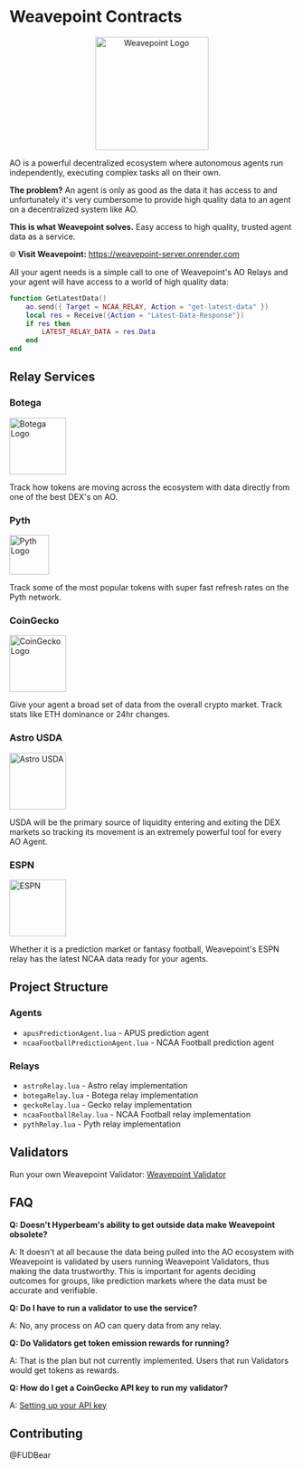 # Weavepoint Contracts

<div align="center">
  <img src="https://arweave.net/pm0aotp5EJSsyFVwTXTFG0pZhVbX3FnS7RKlKiKceuU" alt="Weavepoint Logo" width="200">
</div>

AO is a powerful decentralized ecosystem where autonomous agents run independently, executing complex tasks all on their own.

**The problem?** An agent is only as good as the data it has access to and unfortunately it's very cumbersome to provide high quality data to an agent on a decentralized system like AO.

**This is what Weavepoint solves.** Easy access to high quality, trusted agent data as a service.

🌐 **Visit Weavepoint:** https://weavepoint-server.onrender.com

All your agent needs is a simple call to one of Weavepoint's AO Relays and your agent will have access to a world of high quality data:

```lua
function GetLatestData()
    ao.send({ Target = NCAA_RELAY, Action = "get-latest-data" })
    local res = Receive({Action = "Latest-Data-Response"})
    if res then
        LATEST_RELAY_DATA = res.Data
    end
end
```

## Relay Services

### Botega
<img src="https://arweave.net/xLhA02fXSgZ1USx4wJ3_wcTx8ONk7kslo99zUyh2OQ4" alt="Botega Logo" width="100">

Track how tokens are moving across the ecosystem with data directly from one of the best DEX's on AO.

### Pyth
<img src="https://arweave.net/0Cw9f2GIzM6NvfMDof3n95HLCOK3YUe_60uz_trhIDo" alt="Pyth Logo" width="70">

Track some of the most popular tokens with super fast refresh rates on the Pyth network.

### CoinGecko
<img src="https://arweave.net/GK4qGR4T3N4a0Xq4bMF42QJI6jYK6bh3epwVIHXKXJ8" alt="CoinGecko Logo" width="100">

Give your agent a broad set of data from the overall crypto market. Track stats like ETH dominance or 24hr changes.

### Astro USDA
<img src="https://arweave.net/5ni8_67p9tb9b4twi24OPLGfBb6gY0eijep0r7OK4Yc" alt="Astro USDA" width="100">

USDA will be the primary source of liquidity entering and exiting the DEX markets so tracking its movement is an extremely powerful tool for every AO Agent.

### ESPN
<img src="https://arweave.net/-dFa1kPKMpVx7xlcysH2nNOc3GJfU9pjX6saEVZKq_A" alt="ESPN" width="100">

Whether it is a prediction market or fantasy football, Weavepoint's ESPN relay has the latest NCAA data ready for your agents.

## Project Structure

### Agents
- `apusPredictionAgent.lua` - APUS prediction agent
- `ncaaFootballPredictionAgent.lua` - NCAA Football prediction agent

### Relays
- `astroRelay.lua` - Astro relay implementation
- `botegaRelay.lua` - Botega relay implementation
- `geckoRelay.lua` - Gecko relay implementation
- `ncaaFootballRelay.lua` - NCAA Football relay implementation
- `pythRelay.lua` - Pyth relay implementation

## Validators

Run your own Weavepoint Validator: [Weavepoint Validator](https://github.com/FUDBear/Weavepoint-Validator)

## FAQ

**Q: Doesn't Hyperbeam's ability to get outside data make Weavepoint obsolete?**

A: It doesn't at all because the data being pulled into the AO ecosystem with Weavepoint is validated by users running Weavepoint Validators, thus making the data trustworthy. This is important for agents deciding outcomes for groups, like prediction markets where the data must be accurate and verifiable.

**Q: Do I have to run a validator to use the service?**

A: No, any process on AO can query data from any relay.

**Q: Do Validators get token emission rewards for running?**

A: That is the plan but not currently implemented. Users that run Validators would get tokens as rewards.

**Q: How do I get a CoinGecko API key to run my validator?**

A: [Setting up your API key](https://docs.coingecko.com/reference/setting-up-your-api-key)

## Contributing

@FUDBear
